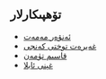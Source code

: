 ## تۆھپىكارلار

- [ئەنۋەر مەمەت](https://github.com/anwarmamat)
- [غەيرەت توختى كەنجى](https://github.com/gheyret)
- [قاسىم تۈمەن](https://github.com/oneness)
- [غېنى ئابلا](https://github.com/gheniabla)
